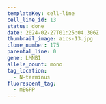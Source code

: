```yaml
---
templateKey: cell-line
cell_line_id: 13
status: done
date: 2024-02-27T01:25:04.306Z
thumbnail_image: aics-13.jpg
clone_number: 175
parental_line: 0
gene: LMNB1
allele_count: mono
tag_location:
  - N-terminus
fluorescent_tag:
  - mEGFP
---
```

